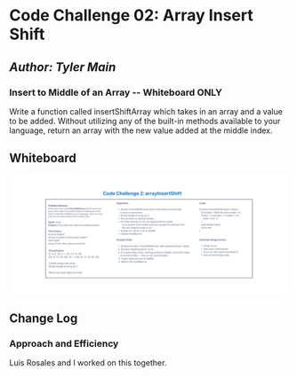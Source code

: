 # Code Challenge 02: Array Insert Shift

## *Author: Tyler Main*

### Insert to Middle of an Array -- Whiteboard ONLY

Write a function called insertShiftArray which takes in an array and a value to be added. Without utilizing any of the built-in methods available to your language, return an array with the new value added at the middle index.

## Whiteboard

![Whiteboard img](../imgs/arrayInsertShift.png)

## Change Log

### Approach and Efficiency

Luis Rosales and I worked on this together.
